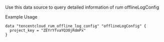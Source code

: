 Use this data source to query detailed information of rum offlineLogConfig

Example Usage

```hcl
data "tencentcloud_rum_offline_log_config" "offlineLogConfig" {
  project_key = "ZEYrYfvaYQ30jRdmPx"
}
```